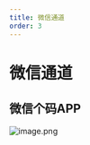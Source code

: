 ```yaml
---
title: 微信通道
order: 3
---
```

# 微信通道
## 微信个码APP
![image.png](https://s2.loli.net/2024/07/25/poLdwDZW2kfjMP6.png)